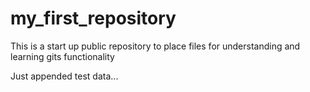 # my_first_repository
This is a start up public repository to place files for understanding and learning gits functionality

Just appended test data...
